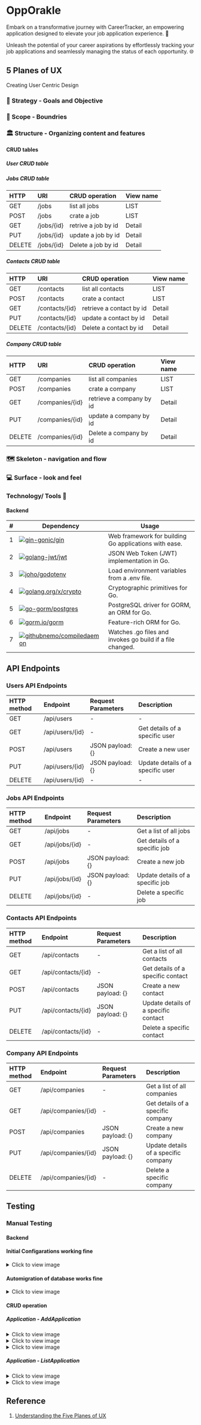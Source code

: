 # OppOrakle
Embark on a transformative journey with CareerTracker, an empowering application designed to elevate your job application experience. 🌟  

Unleash the potential of your career aspirations by effortlessly tracking your job applications and seamlessly managing the status of each opportunity. 🌐

## 5 Planes of UX
Creating User Centric Design
### :dart: Strategy - Goals and Objective

### 🚧 Scope - Boundries
### :classical_building: Structure - Organizing content and features

#### CRUD tables

##### User CRUD table

##### Jobs CRUD table
|HTTP|URI|CRUD operation|View name|
|:----|:----|:----|:----|
|GET|/jobs|list all jobs|LIST|
|POST|/jobs|crate a job|LIST|
|GET|/jobs/{id}|retrive a job by id|Detail|
|PUT|/jobs/{id}|update a job by id|Detail|
|DELETE|/jobs/{id}|Delete a job by id|Detail|

##### Contacts CRUD table
|HTTP|URI|CRUD operation|View name|
|:----|:----|:----|:----|
|GET|/contacts|list all contacts|LIST|
|POST|/contacts|crate a contact|LIST|
|GET|/contacts/{id}|retrieve a contact by id|Detail|
|PUT|/contacts/{id}|update a contact by id|Detail|
|DELETE|/contacts/{id}|Delete a contact by id|Detail|

##### Company CRUD table
|HTTP|URI|CRUD operation|View name|
|:----|:----|:----|:----|
|GET|/companies|list all companies|LIST|
|POST|/companies|crate a company|LIST|
|GET|/companies/{id}|retrieve a company by id|Detail|
|PUT|/companies/{id}|update a company by id|Detail|
|DELETE|/companies/{id}|Delete a company by id|Detail|




### 🗺️ Skeleton - navigation and flow
### 💻 Surface - look and feel

### Technology/ Tools  🔧 
#### Backend

| # | Dependency                                         | Usage                                                |
|---|----------------------------------------------------------|------------------------------------------------------|
| 1 | [![gin-gonic/gin](https://img.shields.io/badge/gin--gonic%2Fgin-v1.7.4-green)](https://gin-gonic.com/docs/quickstart/) | Web framework for building Go applications with ease. |
| 2 | [![golang-jwt/jwt](https://img.shields.io/badge/golang--jwt%2Fjwt--v5-v3.7.3-green)](https://github.com/golang-jwt/jwt) | JSON Web Token (JWT) implementation in Go.            |
| 3 | [![joho/godotenv](https://img.shields.io/badge/joho%2Fgodotenv-v1.5.1-green)](https://github.com/joho/godotenv) | Load environment variables from a .env file.           |
| 4 | [![golang.org/x/crypto](https://img.shields.io/badge/golang.org%2Fx%2Fcrypto-v0.0.0-9cf)](https://pkg.go.dev/golang.org/x/crypto#section-readme) | Cryptographic primitives for Go.                      |
| 5 | [![go-gorm/postgres](https://img.shields.io/badge/go--gorm%2Fpostgres-v1.11.0-green)](https://github.com/go-gorm/postgres) | PostgreSQL driver for GORM, an ORM for Go.           |
| 6 | [![gorm.io/gorm](https://img.shields.io/badge/gorm.io%2Fgorm-v1.23.8-green)](https://gorm.io/) | Feature-rich ORM for Go.                              |
| 7 | [![githubnemo/compiledaemon](https://img.shields.io/badge/githubnemo%2Fcompiledaemon-v1.2.1-blue)](https://pkg.go.dev/github.com/githubnemo/compiledaemon/v2) | Watches .go files and invokes go build if a file changed. |


## API Endpoints

### Users API Endpoints
|HTTP method|Endpoint|Request Parameters|Description|
|:----|:----|:----|:----|
|GET|/api/users|-|-|
|GET|/api/users/{id}|-|Get details of a specific user|
|POST|/api/users|JSON payload: {}|Create a new user|
|PUT|/api/users/{id}|JSON payload: {}|Update details of a specific user|
|DELETE|/api/users/{id}|-|-|



### Jobs API Endpoints
|HTTP method|Endpoint|Request Parameters|Description|
|:----|:----|:----|:----|
|GET|/api/jobs|-|Get a list of all jobs|
|GET|/api/jobs/{id}|-|Get details of a specific job|
|POST|/api/jobs|JSON payload: {}|Create a new job|
|PUT|/api/jobs/{id}|JSON payload: {}|Update details of a specific job|
|DELETE|/api/jobs/{id}|-|Delete a specific job|

### Contacts API Endpoints
|HTTP method|Endpoint|Request Parameters|Description|
|:----|:----|:----|:----|
|GET|/api/contacts|-|Get a list of all contacts|
|GET|/api/contacts/{id}|-|Get details of a specific contact|
|POST|/api/contacts|JSON payload: {}|Create a new contact|
|PUT|/api/contacts/{id}|JSON payload: {}|Update details of a specific contact|
|DELETE|/api/contacts/{id}|-|Delete a specific contact|

### Company API Endpoints
|HTTP method|Endpoint|Request Parameters|Description|
|:----|:----|:----|:----|
|GET|/api/companies|-|Get a list of all companies|
|GET|/api/companies/{id}|-|Get details of a specific company|
|POST|/api/companies|JSON payload: {}|Create a new company|
|PUT|/api/companies/{id}|JSON payload: {}|Update details of a specific company|
|DELETE|/api/companies/{id}|-|Delete a specific company|

## Testing

### Manual Testing
#### Backend

#### Initial Configarations working fine

<details>
  <summary>Click to view image</summary>
  <img src="https://res.cloudinary.com/pjdevex/image/upload/v1703972542/oppOrakle/devServerUp_brdjme.png" alt="Initial setup works">
</details>

#### Automigration of database works fine

<details>
  <summary>Click to view image</summary>
  <img src="https://res.cloudinary.com/pjdevex/image/upload/v1703973068/oppOrakle/automigrationsWorks_b0krl4.png" alt="Automigration of database works fine">
</details>

#### CRUD operation

##### Application - AddApplication
<details>
  <summary>Click to view image</summary>
  <img src="https://res.cloudinary.com/pjdevex/image/upload/v1703985108/oppOrakle/postApplicationPostman_j46bv1.jpg" alt="Application - postApplicationPostman">
</details>

<details>
  <summary>Click to view image</summary>
  <img src="https://res.cloudinary.com/pjdevex/image/upload/v1703985108/oppOrakle/postApplicationView_jjaidd.jpg" alt="Application - postApplicationView-localhost">
</details>

<details>
  <summary>Click to view image</summary>
  <img src="https://res.cloudinary.com/pjdevex/image/upload/v1703985661/oppOrakle/postApplicationDataPlusView_hkuwsy.jpg" alt="Application - postApplicationDataPlusView">
</details>

##### Application - ListApplication
<details>
  <summary>Click to view image</summary>
  <img src="https://res.cloudinary.com/pjdevex/image/upload/v1703980325/oppOrakle/getApplicationList_eiq9cy.jpg" alt="Application - ApplicationList-localhost">
</details>
<details>
  <summary>Click to view image</summary>
  <img src="https://res.cloudinary.com/pjdevex/image/upload/v1703980325/oppOrakle/getApplicationListPostman_sihc5b.jpg" alt="Application - ApplicationList-postman">
</details>

## Reference
1. [Understanding the Five Planes of UX](https://bootcamp.uxdesign.cc/demystifying-the-ux-process-24e5b10e77b8)

